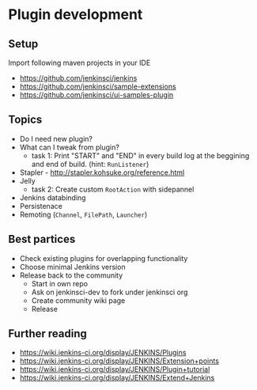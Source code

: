 # Plugin development

## Setup

Import following maven projects in your IDE

- https://github.com/jenkinsci/jenkins
- https://github.com/jenkinsci/sample-extensions
- https://github.com/jenkinsci/ui-samples-plugin

## Topics

- Do I need new plugin?
- What can I tweak from plugin?
  - task 1: Print "START" and "END" in every build log at the beggining and end of build. (hint: `RunListener`)
- Stapler - http://stapler.kohsuke.org/reference.html
- Jelly
  - task 2: Create custom `RootAction` with sidepannel
- Jenkins databinding
- Persistenace
- Remoting (`Channel`, `FilePath`, `Launcher`)

## Best partices

- Check existing plugins for overlapping functionality
- Choose minimal Jenkins version
- Release back to the community
  - Start in own repo
  - Ask on jenkinsci-dev to fork under jenkinsci org
  - Create community wiki page
  - Release

## Further reading

- https://wiki.jenkins-ci.org/display/JENKINS/Plugins
- https://wiki.jenkins-ci.org/display/JENKINS/Extension+points
- https://wiki.jenkins-ci.org/display/JENKINS/Plugin+tutorial
- https://wiki.jenkins-ci.org/display/JENKINS/Extend+Jenkins
